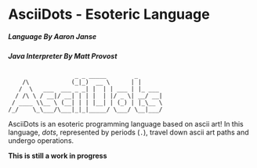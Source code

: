 # AsciiDots - Esoteric Language
##### Language By Aaron Janse
##### Java Interpreter By Matt Provost

```
                   _ _ _____        _
    /\            (_|_)  __ \      | |
   /  \   ___  ___ _ _| |  | | ___ | |_ ___
  / /\ \ / __|/ __| | | |  | |/ _ \| __/ __|
 / ____ \\__ \ (__| | | |__| | (_) | |_\__ \
/_/    \_\___/\___|_|_|_____/ \___/ \__|___/

```

AsciiDots is an esoteric programming language based on ascii art! In this language, _dots_, represented by periods (`.`), travel down ascii art paths and undergo operations.

**This is still a work in progress**